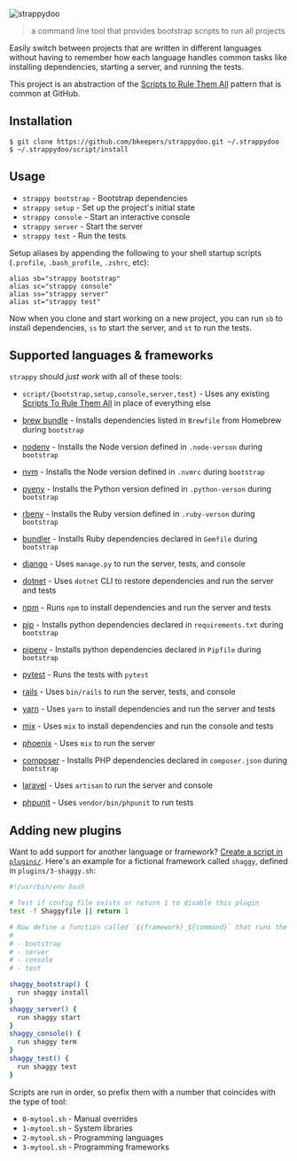 ![strappydoo](https://user-images.githubusercontent.com/10660468/37246132-814011d0-2471-11e8-9d02-81d7085565af.png)

> a command line tool that provides bootstrap scripts to run all projects

Easily switch between projects that are written in different languages without having to remember how each language handles common tasks like installing dependencies, starting a server, and running the tests.

This project is an abstraction of the [Scripts to Rule Them All](https://githubengineering.com/scripts-to-rule-them-all/) pattern that is common at GitHub.

## Installation

```
$ git clone https://github.com/bkeepers/strappydoo.git ~/.strappydoo
$ ~/.strappydoo/script/install
```

## Usage

- `strappy bootstrap` - Bootstrap dependencies
- `strappy setup` - Set up the project's initial state
- `strappy console` - Start an interactive console
- `strappy server` - Start the server
- `strappy test` - Run the tests

Setup aliases by appending the following to your shell startup scripts (`.profile`, `.bash_profile`, `.zshrc`, etc):

```
alias sb="strappy bootstrap"
alias sc="strappy console"
alias ss="strappy server"
alias st="strappy test"
```

Now when you clone and start working on a new project, you can  run `sb` to install dependencies, `ss` to start the server, and `st` to run the tests.

## Supported languages & frameworks

`strappy` should _just work_ with all of these tools:

- `script/{bootstrap,setup,console,server,test}` - Uses any existing [Scripts To Rule Them All](https://github.com/github/scripts-to-rule-them-all) in place of everything else

- [brew bundle](https://github.com/Homebrew/homebrew-bundle) - Installs dependencies listed in `Brewfile` from Homebrew during `bootstrap`

- [nodenv](https://github.com/nodenv/nodenv) - Installs the Node version defined in `.node-verson` during `bootstrap`

- [nvm](https://github.com/creationix/nvm) - Installs the Node version defined in `.nvmrc` during `bootstrap`

- [pyenv](https://github.com/pyenv/pyenv) - Installs the Python version defined in `.python-verson` during `bootstrap`

- [rbenv](https://github.com/rbenv/rbenv) - Installs the Ruby version defined in `.ruby-verson` during `bootstrap`

- [bundler](http://bundler.io/) - Installs Ruby dependencies declared in `Gemfile` during `bootstrap`

- [django](https://www.djangoproject.com/) - Uses `manage.py` to run the server, tests, and console

- [dotnet](https://docs.microsoft.com/en-us/dotnet/core/tools/?tabs=netcore2x) - Uses `dotnet` CLI to restore dependencies and run the server and tests

- [npm](https://www.npmjs.com/) - Runs `npm` to install dependencies and run the server and tests

- [pip](https://pip.pypa.io/en/stable/) - Installs python dependencies declared in `requirements.txt` during `bootstrap`

- [pipenv](https://docs.pipenv.org/) - Installs python dependencies declared in `Pipfile` during `bootstrap`

- [pytest](https://docs.pytest.org/) - Runs the tests with `pytest`

- [rails](http://rubyonrails.org/) - Uses `bin/rails` to run the server, tests, and console

- [yarn](https://yarnpkg.com/) - Uses `yarn` to install dependencies and run the server and tests

- [mix](https://hexdocs.pm/mix/Mix.html) - Uses `mix` to install dependencies and run the console and tests

- [phoenix](http://phoenixframework.org/) - Uses `mix` to run the server

- [composer](https://getcomposer.org/) - Installs PHP dependencies declared in `composer.json` during `bootstrap`

- [laravel](https://laravel.com/) - Uses `artisan` to run the server and console

- [phpunit](https://phpunit.de/) - Uses `vendor/bin/phpunit` to run tests

## Adding new plugins

Want to add support for another language or framework? [Create a script in `plugins/`](https://github.com/bkeepers/strappydoo/new/master/plugins). Here's an example for a fictional framework called `shaggy`, defined in `plugins/3-shaggy.sh`:

```sh
#!/usr/bin/env bash

# Test if config file exists or return 1 to disable this plugin
test -f Shaggyfile || return 1

# Now define a function called `${framework}_${command}` that runs the relevant command for each of:
#
# - bootstrap
# - server
# - console
# - test

shaggy_bootstrap() {
  run shaggy install
}
shaggy_server() {
  run shaggy start
}
shaggy_console() {
  run shaggy term
}
shaggy_test() {
  run shaggy test
}
```

Scripts are run in order, so prefix them with a number that coincides with the type of tool:

- `0-mytool.sh` - Manual overrides
- `1-mytool.sh` - System libraries
- `2-mytool.sh` - Programming languages
- `3-mytool.sh` - Programming frameworks
